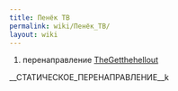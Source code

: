 ```yaml
---
title: Пенёк ТВ
permalink: wiki/Пенёк_ТВ/
layout: wiki
---
```


1.  перенаправление [TheGetthehellout](/wiki/TheGetthehellout "wikilink")

\_\_СТАТИЧЕСКОЕ_ПЕРЕНАПРАВЛЕНИЕ\_\_k
